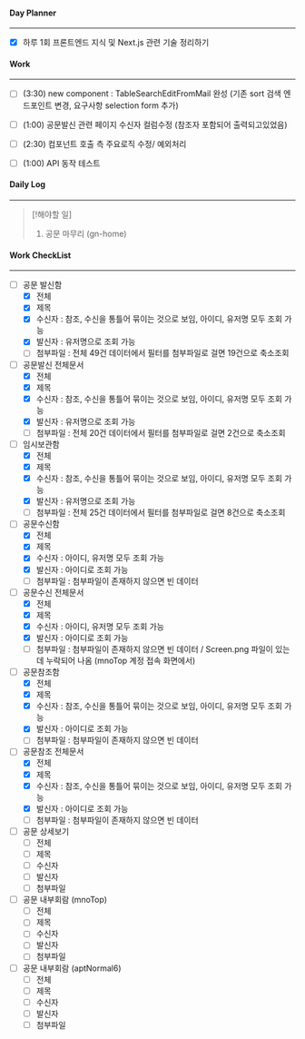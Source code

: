 
#### Day Planner
---
- [x] 하루 1회 프론트엔드 지식 및 Next.js 관련 기술 정리하기


#### Work
---
- [ ] (3:30) new component : TableSearchEditFromMail 완성 (기존 sort 검색 엔드포인트 변경, 요구사항 selection form 추가)
- [ ] (1:00) 공문발신 관련 페이지 수신자 컬럼수정 (참조자 포함되어 출력되고있었음)
- [ ] (2:30) 컴포넌트 호출 측 주요로직 수정/ 예외처리
- [ ] (1:00) API 동작 테스트


#### Daily Log
---

> [!해야할 일]
> 1. 공문 마무리 (gn-home)


#### Work CheckList
---
- [ ] 공문 발신함 
	- [x] 전체
	- [x] 제목
	- [x] 수신자 : 참조, 수신을 통틀어 묶이는 것으로 보임, 아이디, 유저명 모두 조회 가능
	- [x] 발신자 : 유저명으로 조회 가능
	- [ ] 첨부파일 : 전체 49건 데이터에서 필터를 첨부파일로 걸면 19건으로 축소조회

- [ ] 공문발신 전체문서
	- [x] 전체
	- [x] 제목
	- [x] 수신자 : 참조, 수신을 통틀어 묶이는 것으로 보임, 아이디, 유저명 모두 조회 가능
	- [x] 발신자 : 유저명으로 조회 가능
	- [ ] 첨부파일 : 전체 20건 데이터에서 필터를 첨부파일로 걸면 2건으로 축소조회

- [ ] 임시보관함
	- [x] 전체
	- [x] 제목
	- [x] 수신자 : 참조, 수신을 통틀어 묶이는 것으로 보임, 아이디, 유저명 모두 조회 가능
	- [x] 발신자 : 유저명으로 조회 가능
	- [ ] 첨부파일 : 전체 25건 데이터에서 필터를 첨부파일로 걸면 8건으로 축소조회

- [ ] 공문수신함
	- [x] 전체
	- [x] 제목
	- [x] 수신자 : 아이디, 유저명 모두 조회 가능
	- [x] 발신자 : 아이디로 조회 가능
	- [ ] 첨부파일 : 첨부파일이 존재하지 않으면 빈 데이터

- [ ] 공문수신 전체문서
	- [x] 전체
	- [x] 제목
	- [x] 수신자 : 아이디, 유저명 모두 조회 가능
	- [x] 발신자 : 아이디로 조회 가능
	- [ ] 첨부파일 : 첨부파일이 존재하지 않으면 빈 데이터 / Screen.png 파일이 있는데 누락되어 나옴 (mnoTop 계정 접속 화면에서)

- [ ] 공문참조함
	- [x] 전체
	- [x] 제목
	- [x] 수신자 : 참조, 수신을 통틀어 묶이는 것으로 보임, 아이디, 유저명 모두 조회 가능
	- [x] 발신자 : 아이디로 조회 가능
	- [ ] 첨부파일 : 첨부파일이 존재하지 않으면 빈 데이터

- [ ] 공문참조 전체문서
	- [x] 전체
	- [x] 제목
	- [x] 수신자 : 참조, 수신을 통틀어 묶이는 것으로 보임, 아이디, 유저명 모두 조회 가능
	- [x] 발신자 : 아이디로 조회 가능
	- [ ] 첨부파일 : 첨부파일이 존재하지 않으면 빈 데이터

- [ ] 공문 상세보기
	- [ ] 전체
	- [ ] 제목
	- [ ] 수신자
	- [ ] 발신자
	- [ ] 첨부파일

- [ ] 공문 내부회람 (mnoTop)
	- [ ] 전체
	- [ ] 제목
	- [ ] 수신자
	- [ ] 발신자
	- [ ] 첨부파일

- [ ] 공문 내부회람 (aptNormal6)
	- [ ] 전체
	- [ ] 제목
	- [ ] 수신자
	- [ ] 발신자
	- [ ] 첨부파일
